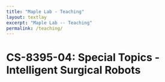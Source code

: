 ```yaml
---
title: "Maple Lab - Teaching"
layout: textlay
excerpt: "Maple Lab -- Teaching"
permalink: /teaching/
---
```


# CS-8395-04: Special Topics - Intelligent Surgical Robots